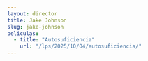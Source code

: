 ```yaml
---
layout: director
title: Jake Johnson
slug: jake-johnson
peliculas:
  - title: "Autosuficiencia"
    url: "/lps/2025/10/04/autosuficiencia/"
---
```

